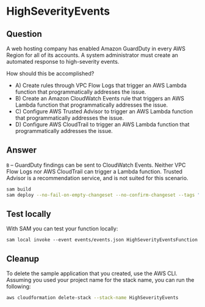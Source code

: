 # HighSeverityEvents

## Question
A web hosting company has enabled Amazon GuardDuty in every AWS Region for all of its accounts. A
system administrator must create an automated response to high-severity events.

How should this be accomplished?

* A) Create rules through VPC Flow Logs that trigger an AWS Lambda function that programmatically
addresses the issue.
* B) Create an Amazon CloudWatch Events rule that triggers an AWS Lambda function that programmatically
addresses the issue.
* C) Configure AWS Trusted Advisor to trigger an AWS Lambda function that programmatically addresses the
issue.
* D) Configure AWS CloudTrail to trigger an AWS Lambda function that programmatically addresses the
issue.


## Answer

`B` – GuardDuty findings can be sent to CloudWatch Events. Neither VPC Flow Logs
nor AWS CloudTrail can trigger a Lambda function. Trusted Advisor is a recommendation service, and is not
suited for this scenario.

```bash
sam build 
sam deploy --no-fail-on-empty-changeset --no-confirm-changeset --tags "PLATFORM=SAPC01" 
``` 

## Test locally

With SAM you can test your function locally:

```
sam local invoke --event events/events.json HighSeverityEventsFunction
```

## Cleanup

To delete the sample application that you created, use the AWS CLI. Assuming you used your project name for the stack name, you can run the following:

```bash
aws cloudformation delete-stack --stack-name HighSeverityEvents
```
